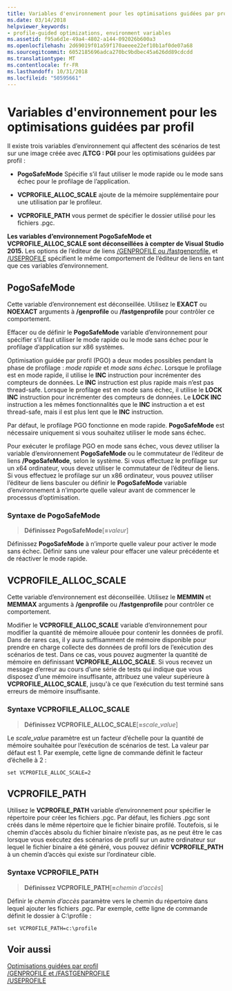 ```yaml
---
title: Variables d'environnement pour les optimisations guidées par profil
ms.date: 03/14/2018
helpviewer_keywords:
- profile-guided optimizations, environment variables
ms.assetid: f95a6d1e-49a4-4802-a144-092026b600a3
ms.openlocfilehash: 2d69019f01a59f170aeeee22ef10b1af0de07a68
ms.sourcegitcommit: 6052185696adca270bc9bdbec45a626dd89cdcdd
ms.translationtype: MT
ms.contentlocale: fr-FR
ms.lasthandoff: 10/31/2018
ms.locfileid: "50595661"
---
```

# <a name="environment-variables-for-profile-guided-optimizations"></a>Variables d'environnement pour les optimisations guidées par profil

Il existe trois variables d’environnement qui affectent des scénarios de test sur une image créée avec **/LTCG : PGI** pour les optimisations guidées par profil :

- **PogoSafeMode** Spécifie s’il faut utiliser le mode rapide ou le mode sans échec pour le profilage de l’application.

- **VCPROFILE_ALLOC_SCALE** ajoute de la mémoire supplémentaire pour une utilisation par le profileur.

- **VCPROFILE_PATH** vous permet de spécifier le dossier utilisé pour les fichiers .pgc.

**Les variables d’environnement PogoSafeMode et VCPROFILE_ALLOC_SCALE sont déconseillées à compter de Visual Studio 2015.** Les options de l’éditeur de liens [/GENPROFILE ou /fastgenprofile.](genprofile-fastgenprofile-generate-profiling-instrumented-build.md) et [/USEPROFILE](useprofile.md) spécifient le même comportement de l’éditeur de liens en tant que ces variables d’environnement.

## <a name="pogosafemode"></a>PogoSafeMode

Cette variable d’environnement est déconseillée. Utilisez le **EXACT** ou **NOEXACT** arguments à **/genprofile** ou **/fastgenprofile** pour contrôler ce comportement.

Effacer ou de définir le **PogoSafeMode** variable d’environnement pour spécifier s’il faut utiliser le mode rapide ou le mode sans échec pour le profilage d’application sur x86 systèmes.

Optimisation guidée par profil (PGO) a deux modes possibles pendant la phase de profilage : *mode rapide* et *mode sans échec*. Lorsque le profilage est en mode rapide, il utilise le **INC** instruction pour incrémenter des compteurs de données. Le **INC** instruction est plus rapide mais n’est pas thread-safe. Lorsque le profilage est en mode sans échec, il utilise le **LOCK INC** instruction pour incrémenter des compteurs de données. Le **LOCK INC** instruction a les mêmes fonctionnalités que le **INC** instruction a et est thread-safe, mais il est plus lent que le **INC** instruction.

Par défaut, le profilage PGO fonctionne en mode rapide. **PogoSafeMode** est nécessaire uniquement si vous souhaitez utiliser le mode sans échec.

Pour exécuter le profilage PGO en mode sans échec, vous devez utiliser la variable d’environnement **PogoSafeMode** ou le commutateur de l’éditeur de liens **/PogoSafeMode**, selon le système. Si vous effectuez le profilage sur un x64 ordinateur, vous devez utiliser le commutateur de l’éditeur de liens. Si vous effectuez le profilage sur un x86 ordinateur, vous pouvez utiliser l’éditeur de liens basculer ou définir le **PogoSafeMode** variable d’environnement à n’importe quelle valeur avant de commencer le processus d’optimisation.

### <a name="pogosafemode-syntax"></a>Syntaxe de PogoSafeMode

> **Définissez PogoSafeMode**[**=**_valeur_]

Définissez **PogoSafeMode** à n’importe quelle valeur pour activer le mode sans échec. Définir sans une valeur pour effacer une valeur précédente et de réactiver le mode rapide.

## <a name="vcprofileallocscale"></a>VCPROFILE_ALLOC_SCALE

Cette variable d’environnement est déconseillée. Utilisez le **MEMMIN** et **MEMMAX** arguments à **/genprofile** ou **/fastgenprofile** pour contrôler ce comportement.

Modifier le **VCPROFILE_ALLOC_SCALE** variable d’environnement pour modifier la quantité de mémoire allouée pour contenir les données de profil. Dans de rares cas, il y aura suffisamment de mémoire disponible pour prendre en charge collecte des données de profil lors de l’exécution des scénarios de test. Dans ce cas, vous pouvez augmenter la quantité de mémoire en définissant **VCPROFILE_ALLOC_SCALE**. Si vous recevez un message d’erreur au cours d’une série de tests qui indique que vous disposez d’une mémoire insuffisante, attribuez une valeur supérieure à **VCPROFILE_ALLOC_SCALE**, jusqu'à ce que l’exécution du test terminé sans erreurs de mémoire insuffisante.

### <a name="vcprofileallocscale-syntax"></a>Syntaxe VCPROFILE_ALLOC_SCALE

> **Définissez VCPROFILE_ALLOC_SCALE**[__=__*scale_value*]

Le *scale_value* paramètre est un facteur d’échelle pour la quantité de mémoire souhaitée pour l’exécution de scénarios de test.  La valeur par défaut est 1. Par exemple, cette ligne de commande définit le facteur d’échelle à 2 :

`set VCPROFILE_ALLOC_SCALE=2`

## <a name="vcprofilepath"></a>VCPROFILE_PATH

Utilisez le **VCPROFILE_PATH** variable d’environnement pour spécifier le répertoire pour créer les fichiers .pgc. Par défaut, les fichiers .pgc sont créés dans le même répertoire que le fichier binaire profilé. Toutefois, si le chemin d’accès absolu du fichier binaire n’existe pas, as ne peut être le cas lorsque vous exécutez des scénarios de profil sur un autre ordinateur sur lequel le fichier binaire a été généré, vous pouvez définir **VCPROFILE_PATH** à un chemin d’accès qui existe sur l’ordinateur cible.

### <a name="vcprofilepath-syntax"></a>Syntaxe VCPROFILE_PATH

> **Définissez VCPROFILE_PATH**[**=**_chemin d’accès_]

Définir le *chemin d’accès* paramètre vers le chemin du répertoire dans lequel ajouter les fichiers .pgc. Par exemple, cette ligne de commande définit le dossier à C:\profile :

`set VCPROFILE_PATH=c:\profile`

## <a name="see-also"></a>Voir aussi

[Optimisations guidées par profil](../../build/reference/profile-guided-optimizations.md)<br/>
[/GENPROFILE et /FASTGENPROFILE](genprofile-fastgenprofile-generate-profiling-instrumented-build.md)<br/>
[/USEPROFILE](useprofile.md)<br/>
